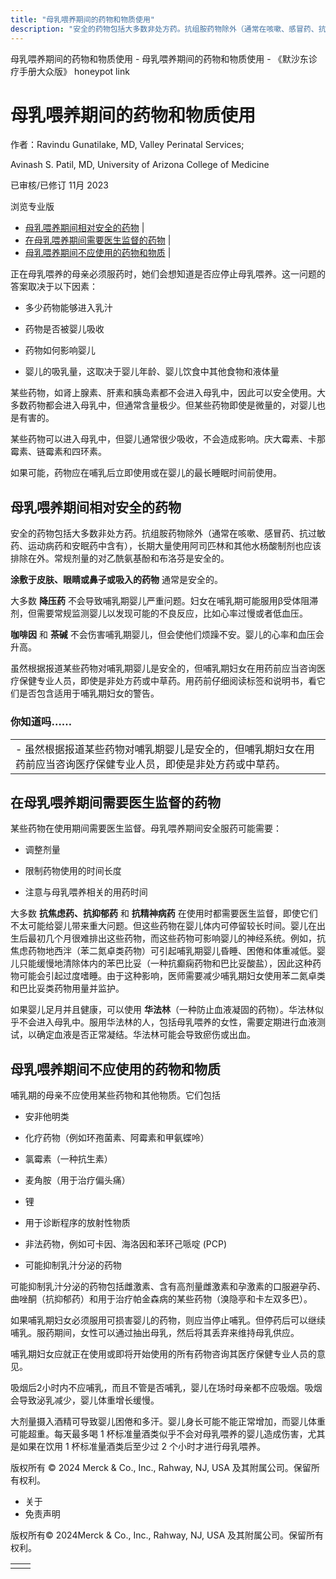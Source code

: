 ```yaml
---
title: "母乳喂养期间的药物和物质使用"
description: "安全的药物包括大多数非处方药。抗组胺药物除外（通常在咳嗽、感冒药、抗过敏药、运动病药和安眠药中含有），长期大量使用阿司匹林和其他水杨酸制剂也应该排除在外。常规剂量的对乙酰氨基酚和布洛芬是安全的。"
---
```


﻿母乳喂养期间的药物和物质使用 \- 母乳喂养期间的药物和物质使用 \- 《默沙东诊疗手册大众版》 honeypot link

# 母乳喂养期间的药物和物质使用

作者：Ravindu Gunatilake, MD, Valley Perinatal Services;

Avinash S. Patil, MD, University of Arizona College of Medicine

已审核/已修订 11月 2023

浏览专业版

- [母乳喂养期间相对安全的药物](#母乳喂养期间相对安全的药物_v36961371_zh) \|
- [在母乳喂养期间需要医生监督的药物](#在母乳喂养期间需要医生监督的药物_v36961390_zh) \|
- [母乳喂养期间不应使用的药物和物质](#母乳喂养期间不应使用的药物和物质_v36961405_zh) \|

正在母乳喂养的母亲必须服药时，她们会想知道是否应停止母乳喂养。这一问题的答案取决于以下因素：

- 多少药物能够进入乳汁

- 药物是否被婴儿吸收

- 药物如何影响婴儿

- 婴儿的吸乳量，这取决于婴儿年龄、婴儿饮食中其他食物和液体量


某些药物，如肾上腺素、肝素和胰岛素都不会进入母乳中，因此可以安全使用。大多数药物都会进入母乳中，但通常含量极少。但某些药物即使是微量的，对婴儿也是有害的。

某些药物可以进入母乳中，但婴儿通常很少吸收，不会造成影响。庆大霉素、卡那霉素、链霉素和四环素。

如果可能，药物应在哺乳后立即使用或在婴儿的最长睡眠时间前使用。

## 母乳喂养期间相对安全的药物

安全的药物包括大多数非处方药。抗组胺药物除外（通常在咳嗽、感冒药、抗过敏药、运动病药和安眠药中含有），长期大量使用阿司匹林和其他水杨酸制剂也应该排除在外。常规剂量的对乙酰氨基酚和布洛芬是安全的。

**涂敷于皮肤、眼睛或鼻子或吸入的药物** 通常是安全的。

大多数 **降压药** 不会导致哺乳期婴儿严重问题。妇女在哺乳期可能服用β受体阻滞剂，但需要常规监测婴儿以发现可能的不良反应，比如心率过慢或者低血压。

**咖啡因** 和 **茶碱** 不会伤害哺乳期婴儿，但会使他们烦躁不安。婴儿的心率和血压会升高。

虽然根据报道某些药物对哺乳期婴儿是安全的，但哺乳期妇女在用药前应当咨询医疗保健专业人员，即使是非处方药或中草药。用药前仔细阅读标签和说明书，看它们是否包含适用于哺乳期妇女的警告。

### 你知道吗……

|     |
| --- |
| - 虽然根据报道某些药物对哺乳期婴儿是安全的，但哺乳期妇女在用药前应当咨询医疗保健专业人员，即使是非处方药或中草药。 |

## 在母乳喂养期间需要医生监督的药物

某些药物在使用期间需要医生监督。母乳喂养期间安全服药可能需要：

- 调整剂量

- 限制药物使用的时间长度

- 注意与母乳喂养相关的用药时间


大多数 **抗焦虑药、抗抑郁药** 和 **抗精神病药** 在使用时都需要医生监督，即使它们不太可能给婴儿带来重大问题。但这些药物在婴儿体内可停留较长时间。婴儿在出生后最初几个月很难排出这些药物，而这些药物可影响婴儿的神经系统。例如，抗焦虑药物地西泮（苯二氮卓类药物）可引起哺乳期婴儿昏睡、困倦和体重减低。婴儿只能缓慢地清除体内的苯巴比妥（一种抗癫痫药物和巴比妥酸盐），因此这种药物可能会引起过度嗜睡。由于这种影响，医师需要减少哺乳期妇女使用苯二氮卓类和巴比妥类药物用量并监护。

如果婴儿足月并且健康，可以使用 **华法林**（一种防止血液凝固的药物）。华法林似乎不会进入母乳中。服用华法林的人，包括母乳喂养的女性，需要定期进行血液测试，以确定血液是否正常凝结。华法林可能会导致瘀伤或出血。

## 母乳喂养期间不应使用的药物和物质

哺乳期的母亲不应使用某些药物和其他物质。它们包括

- 安非他明类

- 化疗药物（例如环孢菌素、阿霉素和甲氨蝶呤）

- 氯霉素（一种抗生素）

- 麦角胺（用于治疗偏头痛）

- 锂

- 用于诊断程序的放射性物质

- 非法药物，例如可卡因、海洛因和苯环己哌啶 (PCP)

- 可能抑制乳汁分泌的药物


可能抑制乳汁分泌的药物包括雌激素、含有高剂量雌激素和孕激素的口服避孕药、曲唑酮（抗抑郁药）和用于治疗帕金森病的某些药物（溴隐亭和卡左双多巴）。

如果哺乳期妇女必须服用可损害婴儿的药物，则应当停止哺乳。但停药后可以继续哺乳。服药期间，女性可以通过抽出母乳，然后将其丢弃来维持母乳供应。

哺乳期妇女应就正在使用或即将开始使用的所有药物咨询其医疗保健专业人员的意见。

吸烟后2小时内不应哺乳，而且不管是否哺乳，婴儿在场时母亲都不应吸烟。吸烟会导致泌乳减少，婴儿体重增长缓慢。

大剂量摄入酒精可导致婴儿困倦和多汗。婴儿身长可能不能正常增加，而婴儿体重可能超重。每天最多喝 1 杯标准量酒类似乎不会对母乳喂养的婴儿造成伤害，尤其是如果在饮用 1 杯标准量酒类后至少过 2 个小时才进行母乳喂养。



版权所有 © 2024
Merck & Co., Inc., Rahway, NJ, USA 及其附属公司。保留所有权利。

- 关于
- 免责声明

版权所有© 2024Merck & Co., Inc., Rahway, NJ, USA 及其附属公司。保留所有权利。

|     |     |
| --- | --- |
|  |  |